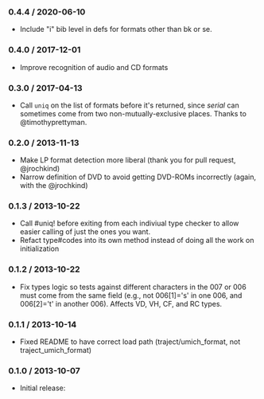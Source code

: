 ### 0.4.4 / 2020-06-10

* Include "i" bib level in defs for formats other than bk or se.

### 0.4.0 / 2017-12-01

* Improve recognition of audio and CD formats

### 0.3.0 / 2017-04-13

* Call `uniq` on the list of formats before it's returned, since _serial_ can sometimes come
from two non-mutually-exclusive places. Thanks to @timothyprettyman.

### 0.2.0 / 2013-11-13

* Make LP format detection more liberal (thank you for pull request, @jrochkind)
* Narrow definition of DVD to avoid getting DVD-ROMs incorrectly (again, with the @jrochkind)

### 0.1.3 / 2013-10-22

* Call #uniq! before exiting from each indiviual type checker to allow easier calling of just the ones you want.
* Refact type#codes into its own method instead of doing all the work on initialization

### 0.1.2 / 2013-10-22

* Fix types logic so tests against different characters in the 007 or 006 must come from the
same field (e.g., not 006[1]='s' in one 006, and 006[2]='t' in another 006). Affects VD, VH, 
CF, and RC types.

### 0.1.1 / 2013-10-14

* Fixed README to have correct load path (traject/umich_format, not traject_umich_format)

### 0.1.0 / 2013-10-07

* Initial release:

